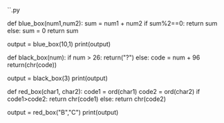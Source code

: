 ``.py

def blue_box(num1,num2):
    sum = num1 + num2
    if sum%2==0:
        return sum
    else:
        sum = 0
        return sum

output = blue_box(10,1)
print(output)


def black_box(num):
    if num > 26:
        return("?")
    else:
        code = num + 96
        return(chr(code))

output = black_box(3)
print(output)

def red_box(char1, char2):
    code1 = ord(char1)
    code2 = ord(char2)
    if code1>code2:
        return chr(code1)
    else:
        return chr(code2)

output = red_box("B","C")
print(output)
